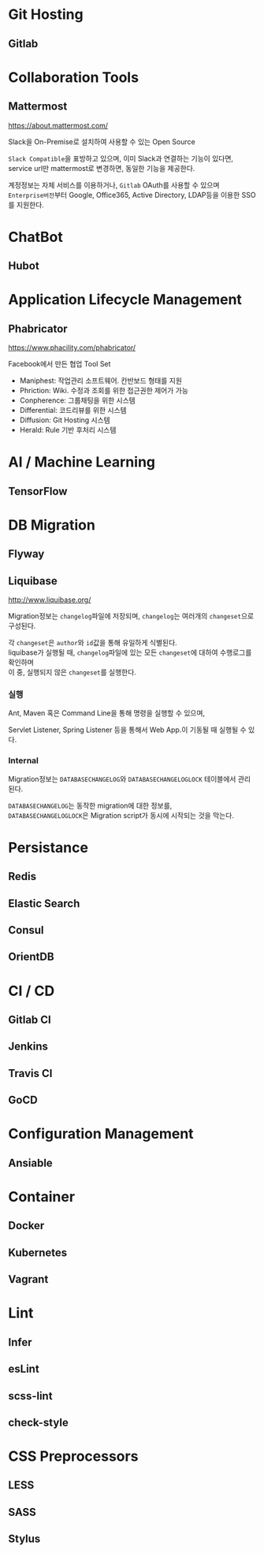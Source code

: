 # Git Hosting
## Gitlab

# Collaboration Tools
## Mattermost
https://about.mattermost.com/

Slack을 On-Premise로 설치하여 사용할 수 있는 Open Source

`Slack Compatible`을 표방하고 있으며, 이미 Slack과 연결하는 기능이 있다면,<br >
service url만 mattermost로 변경하면, 동일한 기능을 제공한다.

계정정보는 자체 서비스를 이용하거나, `Gitlab` OAuth를 사용할 수 있으며<br >
`Enterprise버전`부터 Google, Office365, Active Directory, LDAP등을 이용한 SSO를 지원한다.

# ChatBot
## Hubot

# Application Lifecycle Management

## Phabricator 
https://www.phacility.com/phabricator/

Facebook에서 만든 협업 Tool Set

- Maniphest: 작업관리 소프트웨어. 칸반보드 형태를 지원
- Phriction: Wiki. 수정과 조회를 위한 접근권한 제어가 가능
- Conpherence: 그룹채팅을 위한 시스템
- Differential: 코드리뷰를 위한 시스템
- Diffusion: Git Hosting 시스템
- Herald: Rule 기반 후처리 시스템


# AI / Machine Learning
## TensorFlow

# DB Migration
## Flyway
## Liquibase
http://www.liquibase.org/

Migration정보는 `changelog`파일에 저장되며, `changelog`는 여러개의 `changeset`으로 구성된다.

각 `changeset`은 `author`와 `id`값을 통해 유일하게 식별된다.<br>
liquibase가 실행될 때, `changelog`파일에 있는 모든 `changeset`에 대하여 수행로그를 확인하며 <br >
이 중, 실행되지 않은 `changeset`를 실행한다.


### 실행
Ant, Maven 혹은 Command Line을 통해 명령을 실행할 수 있으며,

Servlet Listener, Spring Listener 등을 통해서 Web App.이 기동될 때 실행될 수 있다.

### Internal
Migration정보는 `DATABASECHANGELOG`와 `DATABASECHANGELOGLOCK` 테이블에서 관리된다.

`DATABASECHANGELOG`는 동작한 migration에 대한 정보를,<br />
`DATABASECHANGELOGLOCK`은 Migration script가 동시에 시작되는 것을 막는다.



# Persistance
## Redis
## Elastic Search
## Consul
## OrientDB

# CI / CD
## Gitlab CI
## Jenkins
## Travis CI
## GoCD

# Configuration Management
## Ansiable

# Container
## Docker
## Kubernetes
## Vagrant

# Lint
## Infer
## esLint
## scss-lint
## check-style

# CSS Preprocessors
## LESS
## SASS
## Stylus
